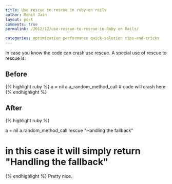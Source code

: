 ```yaml
---
title: Use rescue to rescue in ruby on rails
author: Mohit Jain
layout: post
comments: true
permalink: /2012/12/use-rescue-to-rescue-in-Ruby on Rails/

categories: optimization performance quick-solution tips-and-tricks
---
```


In case you know the code can crash use rescue. A special use of rescue to rescue is:

## Before

{% highlight ruby %}
a = nil
a.a_random_method_call # code will crash here
{% endhighlight %}

## After

{% highlight ruby %}

a = nil
a.random_method_call rescue "Handling the fallback"
# in this case it will simply return "Handling the fallback"
{% endhighlight %}
Pretty nice.
